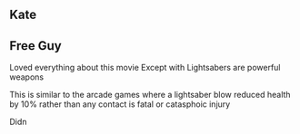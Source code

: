 ## Kate

## Free Guy
Loved everything about this movie
Except with Lightsabers are powerful weapons

This is similar to the arcade games where a lightsaber blow reduced health by 10% rather than any contact is fatal or catasphoic injury

Didn
